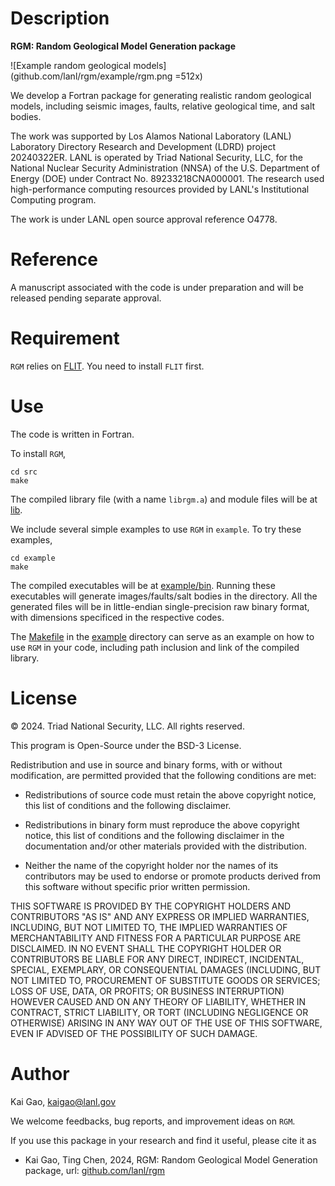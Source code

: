 # Description
**RGM: Random Geological Model Generation package**

![Example random geological models](github.com/lanl/rgm/example/rgm.png =512x)

We develop a Fortran package for generating realistic random geological models, including seismic images, faults, relative geological time, and salt bodies. 

The work was supported by Los Alamos National Laboratory (LANL) Laboratory Directory Research and Development (LDRD) project 20240322ER. LANL is operated by Triad National Security, LLC, for the National Nuclear Security Administration (NNSA) of the U.S. Department of Energy (DOE) under Contract No. 89233218CNA000001. The research used high-performance computing resources provided by LANL's Institutional Computing program. 

The work is under LANL open source approval reference O4778.

# Reference
A manuscript associated with the code is under preparation and will be released pending separate approval.  

# Requirement
`RGM` relies on [FLIT](github.com/lanl/flit). You need to install `FLIT` first. 

# Use
The code is written in Fortran. 

To install `RGM`, 

```
cd src
make
```

The compiled library file (with a name `librgm.a`) and module files will be at [lib](lib). 

We include several simple examples to use `RGM` in `example`. To try these examples,

```
cd example
make
```

The compiled executables will be at [example/bin](example/bin). Running these executables will generate images/faults/salt bodies in the directory. All the generated files will be in little-endian single-precision raw binary format, with dimensions specificed in the respective codes. 

The [Makefile](example/Makefile) in the [example](example) directory can serve as an example on how to use `RGM` in your code, including path inclusion and link of the compiled library. 

# License
&copy; 2024. Triad National Security, LLC. All rights reserved. 

This program is Open-Source under the BSD-3 License.

Redistribution and use in source and binary forms, with or without modification, are permitted provided that the following conditions are met:

- Redistributions of source code must retain the above copyright notice, this list of conditions and the following disclaimer.
 
- Redistributions in binary form must reproduce the above copyright notice, this list of conditions and the following disclaimer in the documentation and/or other materials provided with the distribution.
 
- Neither the name of the copyright holder nor the names of its contributors may be used to endorse or promote products derived from this software without specific prior written permission.

THIS SOFTWARE IS PROVIDED BY THE COPYRIGHT HOLDERS AND CONTRIBUTORS "AS IS" AND ANY EXPRESS OR IMPLIED WARRANTIES, INCLUDING, BUT NOT LIMITED TO, THE IMPLIED WARRANTIES OF MERCHANTABILITY AND FITNESS FOR A PARTICULAR PURPOSE ARE DISCLAIMED. IN NO EVENT SHALL THE COPYRIGHT HOLDER OR CONTRIBUTORS BE LIABLE FOR ANY DIRECT, INDIRECT, INCIDENTAL, SPECIAL, EXEMPLARY, OR CONSEQUENTIAL DAMAGES (INCLUDING, BUT NOT LIMITED TO, PROCUREMENT OF SUBSTITUTE GOODS OR SERVICES; LOSS OF USE, DATA, OR PROFITS; OR BUSINESS INTERRUPTION) HOWEVER CAUSED AND ON ANY THEORY OF LIABILITY, WHETHER IN CONTRACT, STRICT LIABILITY, OR TORT (INCLUDING NEGLIGENCE OR OTHERWISE) ARISING IN ANY WAY OUT OF THE USE OF THIS SOFTWARE, EVEN IF ADVISED OF THE POSSIBILITY OF SUCH DAMAGE.

# Author
Kai Gao, <kaigao@lanl.gov>

We welcome feedbacks, bug reports, and improvement ideas on `RGM`. 

If you use this package in your research and find it useful, please cite it as

* Kai Gao, Ting Chen, 2024, RGM:  Random Geological Model Generation package, url: [github.com/lanl/rgm](github.com/lanl/rgm)
